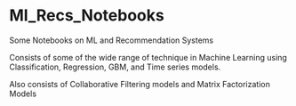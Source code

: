 # Ml_Recs_Notebooks
Some Notebooks on ML and Recommendation Systems

Consists of some of the wide range of technique in Machine Learning using Classification, 
Regression, GBM, and Time series models. 

Also consists of Collaborative Filtering models and Matrix Factorization Models
